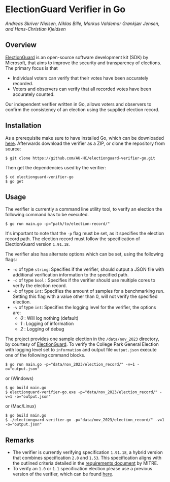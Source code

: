 # ElectionGuard Verifier in Go
*Andreas Skriver Nielsen, Niklas Bille, Markus Valdemar Grønkjær Jensen, and Hans-Christian Kjeldsen*

## Overview
[ElectionGuard](https://github.com/microsoft/electionguard) is an open-source software development kit (SDK) by Microsoft,
that aims to improve the security and transparency of elections. The primary focus is that

- Individual voters can verify that their votes have been accurately recorded.
- Voters and observers can verify that all recorded votes have been accurately counted.

Our independent verifier written in Go, allows voters and observers to confirm the consistency of an election using the supplied election record.

## Installation
As a prerequisite make sure to have installed Go, which can be downloaded [here](https://go.dev/doc/install). Afterwards download the verifier as a ZIP, or clone the repository from source:
```
$ git clone https://github.com/AU-HC/electionguard-verifier-go.git 
```
Then get the dependencies used by the verifier:
```
$ cd electionguard-verifier-go
$ go get
```

## Usage
The verifier is currently a command line utility tool, to verify an election the following command has to be executed.
```
$ go run main.go -p="path/to/election-record/"
```
It's important to note that the `-p` flag must be set, as it specifies the election record path. The election record
must follow the specification of ElectionGuard version `1.91.18`.

The verifier also has alternate options which can be set, using the following flags:
- `-o` of type `string`: Specifies if the verifier, should output a JSON file with additional verification information to the specified path.
- `-c` of type `bool` : Specifies if the verifier should use multiple cores to verify the election record.
- `-b` of type `int`: Specifies the amount of samples for a benchmarking run. Setting this flag with a value other than 0, will not verify the specified election.
- `-v` of type `int`: Specifies the logging level for the verifier, the options are:
    - *0* : Will log nothing (default)
    - *1* : Logging of information
    - *2* : Logging of debug

The project provides one sample election in the `/data/nov_2023` directory, by courtesy of [ElectionGuard](https://www.electionguard.vote/elections/College_Park_Maryland_2023/). 
To verify the College Park General Election with logging level set to `information` and output file `output.json` execute one of the following command blocks.
```
$ go run main.go -p="data/nov_2023/election_record/" -v=1 -o="output.json" 
```
or (Windows)
```
$ go build main.go
$ electionguard-verifier-go.exe -p="data/nov_2023/election_record/" -v=1 -o="output.json" 
```
or (Mac/Linux)
```
$ go build main.go
$ ./electionguard-verifier-go -p="data/nov_2023/election_record/" -v=1 -o="output.json" 
```

## Remarks
- The verifier is currently verifying specification `1.91.18`, a hybrid version that combines specification `2.0` and `1.53`. This specification aligns with the outlined criteria detailed in the [requirements document](https://www.electionguard.vote/images/MITRE-EG-CP-requirements.pdf) by MITRE.
- To verify an `1.0` or `1.1` specification election please use a previous version of the verifier, which can be found [here](https://github.com/AU-HC/electionguard-verifier-go/tree/main/version/1.1).